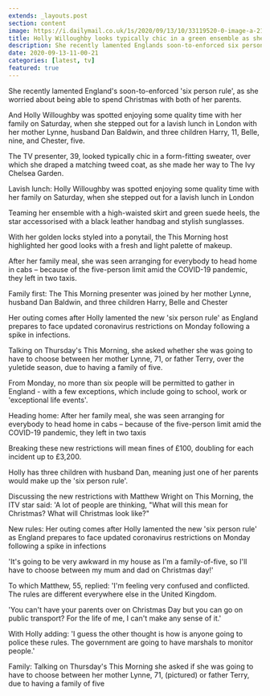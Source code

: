 ```yaml
---
extends: _layouts.post
section: content
image: https://i.dailymail.co.uk/1s/2020/09/13/10/33119520-0-image-a-21_1599990792851.jpg 
title: Holly Willoughby looks typically chic in a green ensemble as she enjoys lavish family lunch 
description: She recently lamented Englands soon-to-enforced six person rule, as she worried about being able to spend Christmas with both of her parents. 
date: 2020-09-13-11-00-21 
categories: [latest, tv] 
featured: true 
--- 
```

She recently lamented England's soon-to-enforced 'six person rule', as she worried about being able to spend Christmas with both of her parents.

And Holly Willoughby was spotted enjoying some quality time with her family on Saturday, when she stepped out for a lavish lunch in London with her mother Lynne, husband Dan Baldwin, and three children Harry, 11, Belle, nine, and Chester, five.

The TV presenter, 39, looked typically chic in a form-fitting sweater, over which she draped a matching tweed coat, as she made her way to The Ivy Chelsea Garden.

Lavish lunch: Holly Willoughby was spotted enjoying some quality time with her family on Saturday, when she stepped out for a lavish lunch in London

Teaming her ensemble with a high-waisted skirt and green suede heels, the star accessorised with a black leather handbag and stylish sunglasses.

With her golden locks styled into a ponytail, the This Morning host highlighted her good looks with a fresh and light palette of makeup.

After her family meal, she was seen arranging for everybody to head home in cabs – because of the five-person limit amid the COVID-19 pandemic, they left in two taxis. 

Family first: The This Morning presenter was joined by her mother Lynne, husband Dan Baldwin, and three children Harry, Belle and Chester

Her outing comes after Holly lamented the new 'six person rule' as England prepares to face updated coronavirus restrictions on Monday following a spike in infections.

Talking on Thursday's This Morning, she asked whether she was going to have to choose between her mother Lynne, 71, or father Terry, over the yuletide season, due to having a family of five.   

From Monday, no more than six people will be permitted to gather in England - with a few exceptions, which include going to school, work or 'exceptional life events'. 

Heading home: After her family meal, she was seen arranging for everybody to head home in cabs – because of the five-person limit amid the COVID-19 pandemic, they left in two taxis

Breaking these new restrictions will mean fines of £100, doubling for each incident up to £3,200. 

Holly has three children with husband Dan, meaning just one of her parents would make up the 'six person rule'. 

Discussing the new restrictions with Matthew Wright on This Morning, the ITV star said: 'A lot of people are thinking, "What will this mean for Christmas? What will Christmas look like?"

New rules: Her outing comes after Holly lamented the new 'six person rule' as England prepares to face updated coronavirus restrictions on Monday following a spike in infections

'It's going to be very awkward in my house as I'm a family-of-five, so I'll have to choose between my mum and dad on Christmas day!'  

To which Matthew, 55, replied: 'I'm feeling very confused and conflicted. The rules are different everywhere else in the United Kingdom. 

'You can't have your parents over on Christmas Day but you can go on public transport? For the life of me, I can't make any sense of it.'

With Holly adding: 'I guess the other thought is how is anyone going to police these rules. The government are going to have marshals to monitor people.'

Family: Talking on Thursday's This Morning she asked if she was going to have to choose between her mother Lynne, 71, (pictured) or father Terry, due to having a family of five

